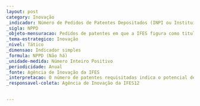 ```yaml
---
layout: post
category: Inovação
_indicador: Número de Pedidos de Patentes Depositados (INPI ou Instituições Internacionais)
_sigla: NPPD
_objeto-mensuracao: Pedidos de patentes em que a IFES figura como titular ou cotitular junto ao INPI
_tema-estrategico: Inovação
_nivel: Tático
_dimensao: Indicador simples
_formula: NPPD (Não há)
_unidade-medida: Número Inteiro Positivo
_periodicidade: Anual
_fonte: Agência de Inovação da IFES
_interpretacao: O número de patentes requisitadas indica o potencial de transferência de conhecimento da universidade para o mercado.
_responsavel-coleta: Agência de Inovação da IFES12 
  

---
```






